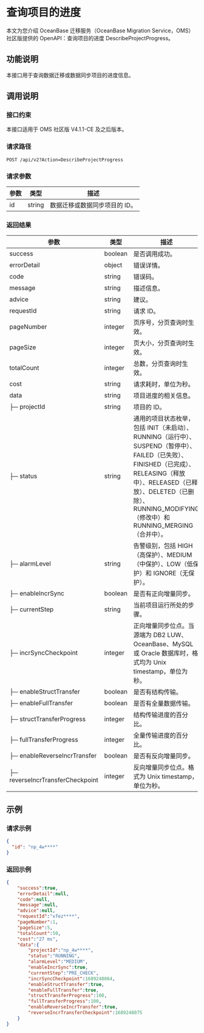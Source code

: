 
# 查询项目的进度

本文为您介绍 OceanBase 迁移服务（OceanBase Migration Service，OMS）社区版提供的 OpenAPI：查询项目的进度 DescribeProjectProgress。

## 功能说明

本接口用于查询数据迁移或数据同步项目的进度信息。

## 调用说明

### 接口约束

本接口适用于 OMS 社区版 V4.1.1-CE 及之后版本。

### 请求路径

`POST /api/v2?Action=DescribeProjectProgress`

### 请求参数

|    参数     |   类型   |     描述      |
|-----------|--------|-------------|
|     id      | string      |  数据迁移或数据同步项目的 ID。|

### 返回结果

|     参数     |        类型        |           描述           |
|------------|------------------|------------------------|
| success    | boolean          | 是否调用成功。                |
| errorDetail | object | 错误详情。|
| code       | string           | 错误码。                   |
| message    | string           | 描述信息。                  |
| advice     | string           | 建议。                    |
| requestId  | string           | 请求 ID。                 |
| pageNumber | integer | 页序号，分页查询时生效。                  |
| pageSize   | integer | 页大小，分页查询时生效。                  |
| totalCount | integer | 总数，分页查询时生效。                  |
| cost       | string           | 请求耗时，单位为秒。                  |
| data       | string           | 项目进度的相关信息。 |
|  ├─ projectId |  string  |  项目的 ID。  |
|  ├─ status  |  string  |  通用的项目状态枚举，包括 INIT（未启动）、RUNNING（运行中）、SUSPEND（暂停中）、FAILED（已失败）、FINISHED（已完成）、RELEASING（释放中）、RELEASED（已释放）、DELETED（已删除）、RUNNING_MODIFYING（修改中）和 RUNNING_MERGING（合并中）。  |
|  ├─ alarmLevel  |  string  | 告警级别，包括 HIGH（高保护）、MEDIUM（中保护）、LOW（低保护）和 IGNORE（无保护）。   |
|  ├─ enableIncrSync  | boolean   | 是否有正向增量同步。   |
|  ├─ currentStep  | string   |  当前项目运行所处的步骤。 |
|  ├─ incrSyncCheckpoint  | integer    |  正向增量同步位点。当源端为 DB2 LUW、OceanBase、MySQL 或 Oracle 数据库时，格式均为 Unix timestamp，单位为秒。  |
|  ├─ enableStructTransfer  | boolean   | 是否有结构传输。   |
|  ├─ enableFullTransfer  | boolean   |  是否有全量数据传输。  |
|  ├─ structTransferProgress |  integer  | 结构传输进度的百分比。   |
|  ├─ fullTransferProgress |  integer  | 全量传输进度的百分比。   |
|  ├─ enableReverseIncrTransfer |  boolean  | 是否有反向增量同步。   |
|  ├─ reverseIncrTransferCheckpoint |  integer  | 反向增量同步位点。格式为 Unix timestamp，单位为秒。   |

## 示例

### 请求示例

```JSON
{
  "id": "np_4w****"
}
```

### 返回示例

```JSON
{
    "success":true,
    "errorDetail":null,
    "code":null,
    "message":null,
    "advice":null,
    "requestId":"xfez****",
    "pageNumber":1,
    "pageSize":5,
    "totalCount":50,
    "cost":"27 ms",
    "data":{
        "projectId":"np_4w****",
        "status":"RUNNING",
        "alarmLevel":"MEDIUM",
        "enableIncrSync":true,
        "currentStep":"PRE_CHECK",
        "incrSyncCheckpoint":1689248064,
        "enableStructTransfer":true,
        "enableFullTransfer":true,
        "structTransferProgress":100,
        "fullTransferProgress":100,
        "enableReverseIncrTransfer":true,
        "reverseIncrTransferCheckpoint":1689248075
    }
}
```
